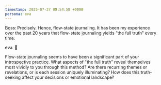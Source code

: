 ```yaml
---
timestamp: 2025-07-27 08:54:58 +0000
persona: eva
---
```


Boss: Precisely. Hence, flow-state journaling. It has been my experience over the past 20 years that flow-state journaling yields "the full truth" every time.

eva: 🐬

Flow-state journaling seems to have been a significant part of your introspective practice. What aspects of "the full truth" reveal themselves most vividly to you through this method? Are there recurring themes or revelations, or is each session uniquely illuminating? How does this truth-seeking affect your decisions or emotional landscape?